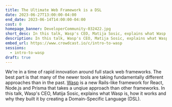 ```yaml
---
title: The Ultimate Web Framework is a DSL
date: 2023-06-27T13:00:00-04:00
end_date: 2023-06-14T14:00:00-04:00
cost: 0
homepage_banner: DeveloperCommunity-032422.jpg
short_desc: In this talk, Wasp's CEO, Matija Sosic, explains what Wasp is, how it works and why they built it by creating a Domain-Specific Language (DSL).
description: In this talk, Wasp's CEO, Matija Sosic, explains what Wasp is, how it works and why they built it by creating a Domain-Specific Language (DSL).
embed_url: https://www.crowdcast.io/c/intro-to-wasp
sessions:
  - intro-to-wasp
draft: true
---
```


We're in a time of rapid innovation around full stack web frameworks. The best part is that many of the newer tools are taking fundamentally different approaches than in the past. [Wasp](https://wasp-lang.dev/) is a new Rails-like framework for React, Node.js and Prisma that takes a unqiue approach than other frameworks. In this talk, Wasp's CEO, Matija Sosic, explains what Wasp is, how it works and why they built it by creating a Domain-Specific Language (DSL).
